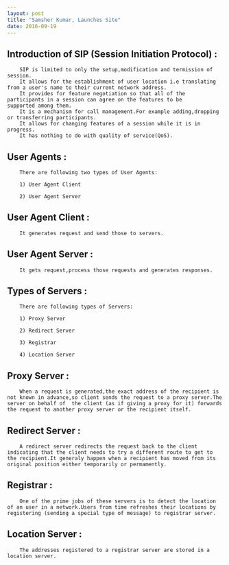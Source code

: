```yaml
---
layout: post
title: "Samsher Kumar, Launches Site"
date: 2016-09-19
---
```


<h2>Introduction of SIP (Session Initiation Protocol) :</h2>

        SIP is limited to only the setup,modification and termission of session.
        It allows for the establishment of user location i.e translating from a user's name to their current network address.
        It provides for feature negotiation so that all of the participants in a session can agree on the features to be       supported among them.
        It is a mechanism for call management.For example adding,dropping or transferring participants. 
        It allows for changing features of a session while it is in progress.
        It has nothing to do with quality of service(QoS).

<h2>User Agents :</h2>

        There are following two types of User Agents:
        
        1) User Agent Client
        
        2) User Agent Server
        
        
<h2>User Agent Client :</h2>

        It generates request and send those to servers.
        
<h2>User Agent Server :</h2>

        It gets request,process those requests and generates responses.

<h2>Types of Servers :</h2>

        There are following types of Servers:
        
        1) Proxy Server
        
        2) Redirect Server
        
        3) Registrar
        
        4) Location Server
        
        
<h2>Proxy Server :</h2>

        When a request is generated,the exact address of the recipient is not known in advance,so client sends the request to a proxy server.The server on behalf of  the client (as if giving a proxy for it) forwards the request to another proxy server or the recipient itself.
        
<h2>Redirect Server :</h2>

        A redirect server redirects the request back to the client indicating that the client needs to try a different route to get to the recipient.It generaly happen when a recipient has moved from its original position either temporarily or permamently.
        
<h2>Registrar :</h2>

        One of the prime jobs of these servers is to detect the location of an user in a network.Users from time refreshes their locations by registering (sending a special type of message) to registrar server.
        
<h2>Location Server :</h2>

        The addresses registered to a registrar server are stored in a location server.
        
        
